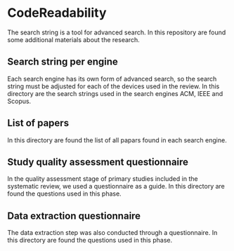 # CodeReadability
The search string is a tool for advanced search. In this repository are found some additional materials about the research.

## Search string per engine
Each search engine has its own form of advanced search, so the search string must be adjusted for each of the devices used in the review. In this directory are the search strings used in the search engines ACM, IEEE and Scopus.

## List of papers 
In this directory are found the list of all papars found in each search engine.

## Study quality assessment questionnaire
In the quality assessment stage of primary studies included in the systematic review, we used a questionnaire as a guide. In this directory are found the questions used in this phase.

## Data extraction questionnaire
The data extraction step was also conducted through a questionnaire. In this directory are found the questions used in this phase.  